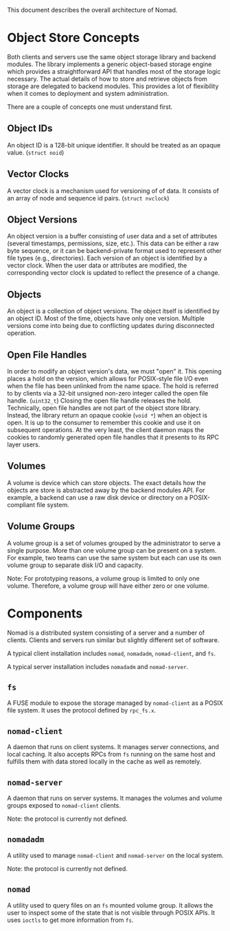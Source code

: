 This document describes the overall architecture of Nomad.


Object Store Concepts
=====================

Both clients and servers use the same object storage library and backend
modules.  The library implements a generic object-based storage engine which
provides a straightforward API that handles most of the storage logic
necessary.  The actual details of how to store and retrieve objects from
storage are delegated to backend modules.  This provides a lot of
flexibility when it comes to deployment and system administration.

There are a couple of concepts one must understand first.

Object IDs
----------

An object ID is a 128-bit unique identifier.  It should be treated as an
opaque value.  (`struct noid`)

Vector Clocks
-------------

A vector clock is a mechanism used for versioning of of data.  It consists
of an array of node and sequence id pairs.  (`struct nvclock`)

Object Versions
---------------

An object version is a buffer consisting of user data and a set of
attributes (several timestamps, permissions, size, etc.).  This data can be
either a raw byte sequence, or it can be backend-private format used to
represent other file types (e.g., directories).  Each version of an object
is identified by a vector clock.  When the user data or attributes are
modified, the corresponding vector clock is updated to reflect the presence
of a change.

Objects
-------

An object is a collection of object versions.  The object itself is
identified by an object ID.  Most of the time, objects have only one
version.  Multiple versions come into being due to conflicting updates
during disconnected operation.

Open File Handles
-----------------

In order to modify an object version's data, we must "open" it.  This
opening places a hold on the version, which allows for POSIX-style file I/O
even when the file has been unlinked from the name space.  The hold is
referred to by clients via a 32-bit unsigned non-zero integer called the
open file handle.  (`uint32_t`)  Closing the open file handle releases the
hold.  Technically, open file handles are not part of the object store
library.  Instead, the library return an opaque cookie (`void *`) when an
object is open.  It is up to the consumer to remember this cookie and use it
on subsequent operations.  At the very least, the client daemon maps the
cookies to randomly generated open file handles that it presents to its RPC
layer users.

Volumes
-------

A volume is device which can store objects.  The exact details how the
objects are store is abstracted away by the backend modules API.  For
example, a backend can use a raw disk device or directory on a
POSIX-compliant file system.

Volume Groups
-------------

A volume group is a set of volumes grouped by the administrator to serve a
single purpose.  More than one volume group can be present on a system.  For
example, two teams can use the same system but each can use its own volume
group to separate disk I/O and capacity.

Note: For prototyping reasons, a volume group is limited to only one volume.
Therefore, a volume group will have either zero or one volume.


Components
==========

Nomad is a distributed system consisting of a server and a number of
clients.  Clients and servers run similar but slightly different set of
software.

A typical client installation includes `nomad`, `nomadadm`, `nomad-client`,
and `fs`.

A typical server installation includes `nomadadm` and `nomad-server`.

`fs`
----

A FUSE module to expose the storage managed by `nomad-client` as a POSIX
file system.  It uses the protocol defined by `rpc_fs.x`.

`nomad-client`
--------------

A daemon that runs on client systems.  It manages server connections, and
local caching.  It also accepts RPCs from `fs` running on the same host and
fulfills them with data stored locally in the cache as well as remotely.

`nomad-server`
--------------

A daemon that runs on server systems.  It manages the volumes and volume
groups exposed to `nomad-client` clients.

Note: the protocol is currently not defined.

`nomadadm`
----------

A utility used to manage `nomad-client` and `nomad-server` on the local
system.

Note: the protocol is currently not defined.

`nomad`
-------

A utility used to query files on an `fs` mounted volume group.  It allows
the user to inspect some of the state that is not visible through POSIX
APIs.  It uses `ioctls` to get more information from `fs`.
